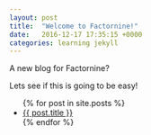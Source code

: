 ```yaml
---
layout: post
title:  "Welcome to Factornine!"
date:   2016-12-17 17:35:15 +0000
categories: learning jekyll
---
```


A new blog for Factornine?

Lets see if this is going to be easy!


<ul>
  {% for post in site.posts %}
    <li>
      <a href="{{ post.url }}">{{ post.title }}</a>
    </li>
  {% endfor %}
</ul>